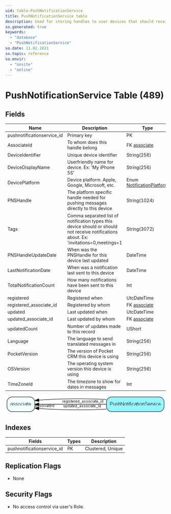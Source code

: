 ```yaml
---
uid: table-PushNotificationService
title: PushNotificationService table
description: Used for storing handles to user devices that should receive push notifications
so.generated: true
keywords:
  - "database"
  - "PushNotificationService"
so.date: 11.02.2021
so.topic: reference
so.envir:
  - "onsite"
  - "online"
---
```


# PushNotificationService Table (489)

## Fields

| Name | Description | Type | Null |
|------|-------------|------|:----:|
|pushnotificationservice\_id|Primary key|PK| |
|AssociateId|To whom does this handle belong|FK [associate](associate.md)| |
|DeviceIdentifier|Unique device identifier|String(256)| |
|DeviceDisplayName|Userfriendly name for device. Ex: &apos;My iPhone 5S&apos;|String(256)|&#x25CF;|
|DevicePlatform|Device platform. Apple, Google, Microsoft, etc.|Enum [NotificationPlatform](enums/notificationplatform.md)| |
|PNSHandle|The platform specific handle needed for pushing messages directly to this device|String(1024)| |
|Tags|Comma separated list of notification types this device should or should not receive notifications about. Ex: &apos;invitations=0,meetings=1|String(3072)|&#x25CF;|
|PNSHandleUpdateDate|When was the PNSHandle for this device last updated|DateTime|&#x25CF;|
|LastNotificationDate|When was a notification last sent to this device|DateTime|&#x25CF;|
|TotalNotificationCount|How many notifications have been sent to this device|Int|&#x25CF;|
|registered|Registered when|UtcDateTime| |
|registered\_associate\_id|Registered by whom|FK [associate](associate.md)| |
|updated|Last updated when|UtcDateTime| |
|updated\_associate\_id|Last updated by whom|FK [associate](associate.md)| |
|updatedCount|Number of updates made to this record|UShort| |
|Language|The language to send translated messages in|String(256)|&#x25CF;|
|PocketVersion|The version of Pocket CRM this device is using|String(256)|&#x25CF;|
|OSVersion|The operating system version this device is using|String(256)|&#x25CF;|
|TimeZoneId|The timezone to show for dates in messages|Int|&#x25CF;|


![PushNotificationService table relationship diagram](./media/PushNotificationService.png)

## Indexes

| Fields | Types | Description |
|--------|-------|-------------|
|pushnotificationservice\_id |PK |Clustered, Unique |

## Replication Flags

* None

## Security Flags

* No access control via user's Role.

